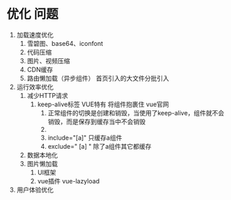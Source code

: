 # 优化 问题

1. 加载速度优化
   1. 雪碧图、base64、iconfont
   2. 代码压缩
   3. 图片、视频压缩
   4. CDN缓存
   5. 路由懒加载（异步组件） 首页引入的大文件分批引入
2. 运行效率优化
   1. 减少HTTP请求
      1. keep-alive标签  VUE特有  将组件抱裹住  vue官网
         1. 正常组件的切换是创建和销毁，当使用了keep-alive，组件就不会销毁，而是保存到缓存当中不会销毁
         2. <keep-alive></keep-alive>
         3. include="[a]"  只缓存a组件  
         4. exclude=" [a] "  除了a组件其它都缓存
   2. 数据本地化
   3. 图片懒加载
      1. UI框架
      2. vue插件     vue-lazyload
3. 用户体验优化